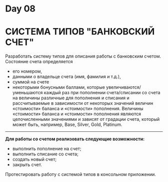 # Day 08

# СИСТЕМА ТИПОВ "БАНКОВСКИЙ СЧЕТ"
Разработать систему типов для описания работы с банковским счетом. 
Состояние счета определяется
 + его номером,
 + данными о владельце счета (имя, фамилия и т.д.), 
 + суммой на счете
 + некоторыми бонусными баллами, которые увеличиваются/уменьшаются каждый раз при пополнении счета/списании со счета на величины различные для пополнения и списания и рассчитываемые в зависимости от некоторых значений величин «стоимости» баланса и «стоимости» пополнения. Величины «стоимости» баланса и «стоимости» пополнения являются целочисленными значениями и зависят от градации счета, который может быть, например, Base, Silver, Gold, Platinum. 
***
**Для работы со счетом реализовать следующие возможности:**

 + выполнить пополнение на счет;
 + выполнить списание со счета;
 + создать новый счет;
 + закрыть счет.
 
Протестировать работу с системой типов в консольном приложении.
